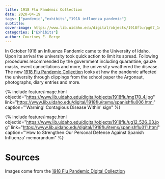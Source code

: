 ```yaml
---
title: 1918 Flu Pandemic Collection
date: 2020-04-19
tags: ["pandemic","exhibits","1918 influenza pandemic"]
subtitle: 
cover-image: https://www.lib.uidaho.edu/digital/objects/1918flu/pg67_14.jpg
categories: ["Exhibits"]
author: Courtney E. Berge
---
```


In October 1918 an Influenza Pandemic came to the University of Idaho. Upon its arrival the university took quick action to limit its spread. Following procedures recommended by the government including quarantine, gauze masks, event cancellations and more, the university weathered the disease. The new [1918 Flu Pandemic Collection](https://www.lib.uidaho.edu/digital/1918flu/) looks at how the pandemic affected the university through clippings from the school paper the Argonaut, photographs, diary entries and more.

{% include feature/image.html objectid="https://www.lib.uidaho.edu/digital/objects/1918flu/mg170_4.jpg" link="https://www.lib.uidaho.edu/digital/1918flu/items/spanishflu006.html" caption="'Warning! Contagious Disease Within' sign" %}

{% include feature/image.html objectid="https://www.lib.uidaho.edu/digital/objects/1918flu/ug12_526_03.jpg" link="https://www.lib.uidaho.edu/digital/1918flu/items/spanishflu011.html" caption="'How to Strengthen Our Personal Defense Against Spanish Influenza' memorandum" %}

# Sources

Images come from the [1918 Flu Pandemic Digital Collection](https://www.lib.uidaho.edu/digital/1918flu/)
